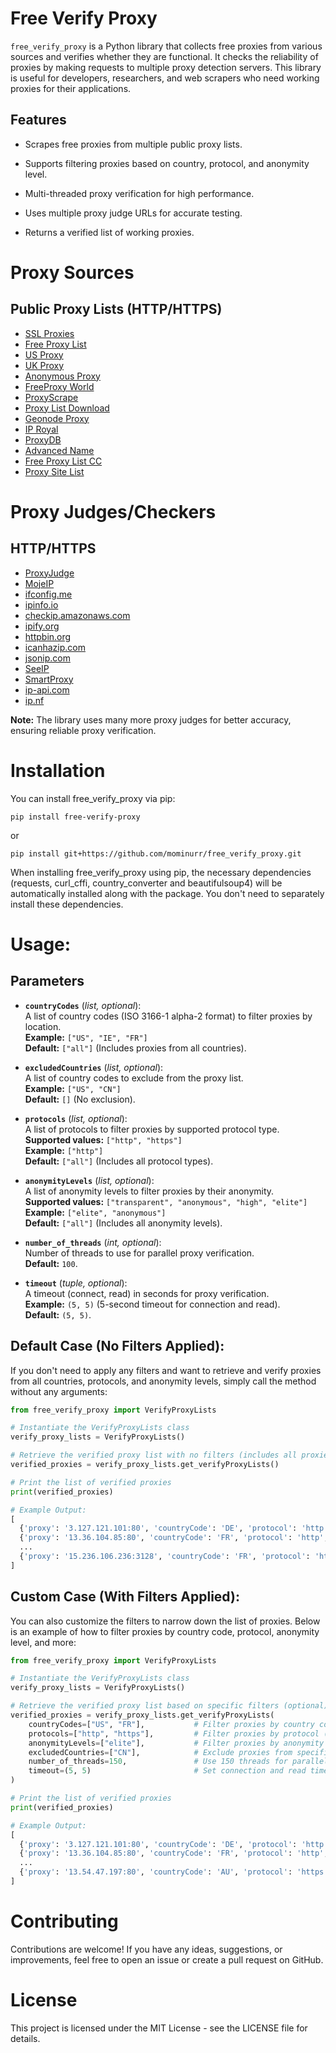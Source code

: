 # Free Verify Proxy

`free_verify_proxy` is a Python library that collects free proxies from various sources and verifies whether they are functional. It checks the reliability of proxies by making requests to multiple proxy detection servers. This library is useful for developers, researchers, and web scrapers who need working proxies for their applications.

## Features

- Scrapes free proxies from multiple public proxy lists.

- Supports filtering proxies based on country, protocol, and anonymity level.

- Multi-threaded proxy verification for high performance.

- Uses multiple proxy judge URLs for accurate testing.

- Returns a verified list of working proxies.


# Proxy Sources

## Public Proxy Lists (HTTP/HTTPS)

- [SSL Proxies](https://www.sslproxies.org/)
- [Free Proxy List](https://free-proxy-list.net)
- [US Proxy](https://www.us-proxy.org/)
- [UK Proxy](https://free-proxy-list.net/uk-proxy.html)
- [Anonymous Proxy](https://free-proxy-list.net/anonymous-proxy.html)
- [FreeProxy World](https://www.freeproxy.world)
- [ProxyScrape](https://proxyscrape.com/free-proxy-list)
- [Proxy List Download](https://www.proxy-list.download/)
- [Geonode Proxy](https://geonode.com/free-proxy-list)
- [IP Royal](https://iproyal.com/free-proxy-list)
- [ProxyDB](https://proxydb.net/list)
- [Advanced Name](https://advanced.name/freeproxy?type=http)
- [Free Proxy List CC](https://freeproxylist.cc/servers)
- [Proxy Site List](https://proxysitelist.net/)



# Proxy Judges/Checkers

## HTTP/HTTPS

- [ProxyJudge](http://proxyjudge.us/)
- [MojeIP](http://mojeip.net.pl/asdfa/azenv.php)
- [ifconfig.me](https://ifconfig.me/ip)
- [ipinfo.io](https://ipinfo.io/ip)
- [checkip.amazonaws.com](https://checkip.amazonaws.com)
- [ipify.org](https://api.ipify.org/)
- [httpbin.org](https://httpbin.org/ip)
- [icanhazip.com](https://www.icanhazip.com/)
- [jsonip.com](https://jsonip.com/)
- [SeeIP](https://api.seeip.org/jsonip)
- [SmartProxy](https://ip.smartproxy.com/json)
- [ip-api.com](https://ip-api.com/)
- [ip.nf](https://ip.nf/me.json)


**Note:** The library uses many more proxy judges for better accuracy, ensuring reliable proxy verification.

# Installation

You can install free_verify_proxy via pip:

```
pip install free-verify-proxy
```

or

```
pip install git+https://github.com/mominurr/free_verify_proxy.git
```

When installing free_verify_proxy using pip, the necessary dependencies (requests, curl_cffi, country_converter and beautifulsoup4) will be automatically installed along with the package. You don't need to separately install these dependencies.


# Usage:

## Parameters

- **`countryCodes`** (*list, optional*):  
  A list of country codes (ISO 3166-1 alpha-2 format) to filter proxies by location.  
  **Example:** `["US", "IE", "FR"]`  
  **Default:** `["all"]` (Includes proxies from all countries).

- **`excludedCountries`** (*list, optional*):  
  A list of country codes to exclude from the proxy list.  
  **Example:** `["US", "CN"]`  
  **Default:** `[]` (No exclusion).

- **`protocols`** (*list, optional*):  
  A list of protocols to filter proxies by supported protocol type.  
  **Supported values:** `["http", "https"]`  
  **Example:** `["http"]`  
  **Default:** `["all"]` (Includes all protocol types).

- **`anonymityLevels`** (*list, optional*):  
  A list of anonymity levels to filter proxies by their anonymity.  
  **Supported values:** `["transparent", "anonymous", "high", "elite"]`  
  **Example:** `["elite", "anonymous"]`  
  **Default:** `["all"]` (Includes all anonymity levels).

- **`number_of_threads`** (*int, optional*):  
  Number of threads to use for parallel proxy verification.  
  **Default:** `100`.

- **`timeout`** (*tuple, optional*):  
  A timeout (connect, read) in seconds for proxy verification.  
  **Example:** `(5, 5)` (5-second timeout for connection and read).  
  **Default:** `(5, 5)`.


## Default Case (No Filters Applied):

If you don't need to apply any filters and want to retrieve and verify proxies from all countries, protocols, and anonymity levels, simply call the method without any arguments:

```python
from free_verify_proxy import VerifyProxyLists

# Instantiate the VerifyProxyLists class
verify_proxy_lists = VerifyProxyLists()

# Retrieve the verified proxy list with no filters (includes all proxies)
verified_proxies = verify_proxy_lists.get_verifyProxyLists()

# Print the list of verified proxies
print(verified_proxies)

# Example Output:
[
  {'proxy': '3.127.121.101:80', 'countryCode': 'DE', 'protocol': 'http', 'anonymityLevel': 'elite'}, 
  {'proxy': '13.36.104.85:80', 'countryCode': 'FR', 'protocol': 'http', 'anonymityLevel': 'elite'},
  ...
  {'proxy': '15.236.106.236:3128', 'countryCode': 'FR', 'protocol': 'https', 'anonymityLevel': 'high anonymous'}
]
```

## Custom Case (With Filters Applied):

You can also customize the filters to narrow down the list of proxies. Below is an example of how to filter proxies by country code, protocol, anonymity level, and more:

```python
from free_verify_proxy import VerifyProxyLists

# Instantiate the VerifyProxyLists class
verify_proxy_lists = VerifyProxyLists()

# Retrieve the verified proxy list based on specific filters (optional)
verified_proxies = verify_proxy_lists.get_verifyProxyLists(
    countryCodes=["US", "FR"],           # Filter proxies by country codes (e.g., "US", "FR")
    protocols=["http", "https"],         # Filter proxies by protocol (e.g., "http", "https")
    anonymityLevels=["elite"],           # Filter proxies by anonymity level (e.g., "elite")
    excludedCountries=["CN"],            # Exclude proxies from specific countries (e.g., "CN")
    number_of_threads=150,               # Use 150 threads for parallel verification
    timeout=(5, 5)                       # Set connection and read timeout to 5 seconds
)

# Print the list of verified proxies
print(verified_proxies)

# Example Output:
[
  {'proxy': '3.127.121.101:80', 'countryCode': 'DE', 'protocol': 'http', 'anonymityLevel': 'elite'}, 
  {'proxy': '13.36.104.85:80', 'countryCode': 'FR', 'protocol': 'http', 'anonymityLevel': 'elite'},
  ...
  {'proxy': '13.54.47.197:80', 'countryCode': 'AU', 'protocol': 'https', 'anonymityLevel': 'elite'}
]
```


# Contributing

Contributions are welcome! If you have any ideas, suggestions, or improvements, feel free to open an issue or create a pull request on GitHub.

# License

This project is licensed under the MIT License - see the LICENSE file for details.